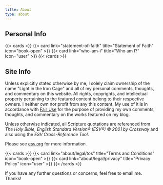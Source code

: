 ```yaml
---
title: About
type: about
---
```


## Personal Info

{{< cards >}}
  {{< card link="statement-of-faith" title="Statement of Faith" icon="book-open" >}}
  {{< card link="who-am-i" title="Who am I?" icon="user" >}}
{{< /cards >}}

## Site Info

Unless explicitly stated otherwise by me, I solely claim ownership of the name "Light in the Iron Cage" and all of my personal comments, thoughts, and commentary on this website. All rights, copyrights, and intellectual property pertaining to the featured content belong to their respective owners. I neither own nor profit from any this content. My use of it is in accordance with [Fair Use](https://www.copyright.gov/fair-use/) for the purpose of providing my own comments, thoughts, and commentary on the works featured on my blog.

Unless otherwise indicated, all Scripture quotations are referenced from _The Holy Bible, English Standard Version® (ESV®) © 2001 by Crossway_ and also using the _ESV Cross-Reference Tool_. 

Please see [esv.org](https://www.esv.org) for more information.

{{< cards >}}
  {{< card link="about/legal/tos" title="Terms and Conditions" icon="book-open" >}}
  {{< card link="about/legal/privacy" title="Privacy Policy" icon="user" >}}
{{< /cards >}}

If you have any further questions or concerns, feel free to email me. Thanks!